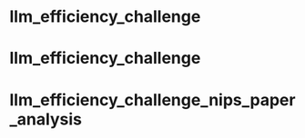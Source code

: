 # llm_efficiency_challenge
# llm_efficiency_challenge
# llm_efficiency_challenge_nips_paper_analysis
